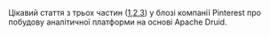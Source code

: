 Цікавий стаття з трьох частин ([1](https://medium.com/pinterest-engineering/pinterests-analytics-as-a-platform-on-druid-part-1-of-3-9043776b7b76),[2](https://medium.com/pinterest-engineering/pinterests-analytics-as-a-platform-on-druid-part-2-of-3-e63d5280a1a9),[3](https://medium.com/pinterest-engineering/pinterests-analytics-as-a-platform-on-druid-part-3-of-3-579406ffa374)) у блозі компанії Pinterest про побудову аналітичної платформи на основі Apache Druid.